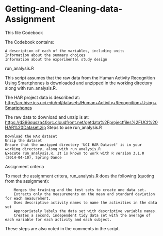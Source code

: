 # Getting-and-Cleaning-data-Assignment
This file
Codebook

The Codebook contains:

    A description of each of the variables, including units
    Information about the summary choices
    Information about the experimental study design

run_analysis.R

This script assumes that the raw data from the Human Activity Recognition Using Smartphones is downloaded and unzipped in the working directory along with run_analysis.R.

The HAR project data is described at: http://archive.ics.uci.edu/ml/datasets/Human+Activity+Recognition+Using+Smartphones

The raw data to download and unzip is at: https://d396qusza40orc.cloudfront.net/getdata%2Fprojectfiles%2FUCI%20HAR%20Dataset.zip
Steps to use run_analysis.R

    Download the HAR dataset
    Unzip the dataset
    Ensure that the unzipped directory 'UCI HAR Dataset' is in your working directory, along with run_analysis.R
    Execute run_analysis.R. It is known to work with R version 3.1.0 (2014-04-10), Spring Dance

Assignment criteria

To meet the assignment critera, run_analysis.R does the following (quoting from the assignment):

        Merges the training and the test sets to create one data set.
        Extracts only the measurements on the mean and standard deviation for each measurement.
        Uses descriptive activity names to name the activities in the data set
        Appropriately labels the data set with descriptive variable names.
        Creates a second, independent tidy data set with the average of each variable for each activity and each subject.

These steps are also noted in the comments in the script.
